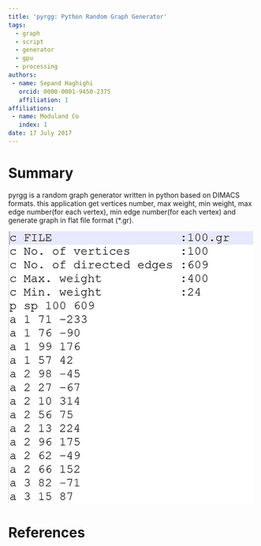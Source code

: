 ```yaml
---
title: 'pyrgg: Python Random Graph Generator'
tags:
  - graph
  - script
  - generator
  - gpu
  - processing
authors:
 - name: Sepand Haghighi
   orcid: 0000-0001-9450-2375
   affiliation: 1
affiliations:
 - name: Moduland Co
   index: 1
date: 17 July 2017
---
```

						

# Summary
pyrgg is a random graph generator written in python based on DIMACS formats.
this application get vertices number, max weight, min weight, max edge number(for each vertex), min edge number(for each vertex) and generate graph in flat file format (*.gr).

![outputformat](outputformat.jpg)

# References
